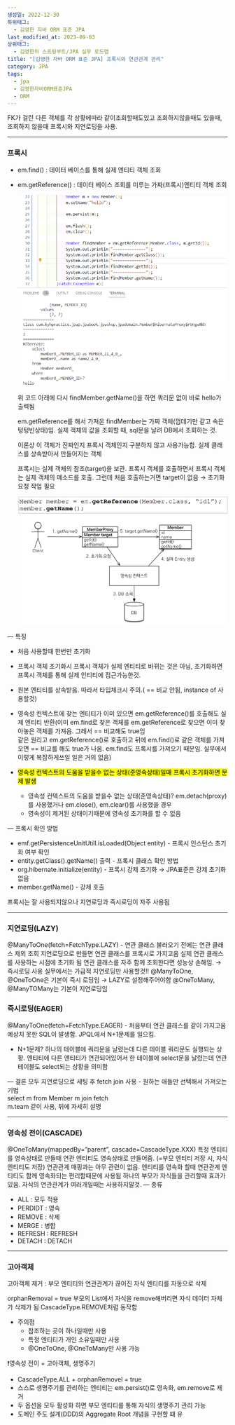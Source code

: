 ```yaml
---
생성일: 2022-12-30
하위태그:
  - 김영한 자바 ORM 표준 JPA
last_modified_at: 2023-09-03
상위태그:
  - 김영한의 스프링부트/JPA 실무 로드맵
title: "[김영한 자바 ORM 표준 JPA] 프록시와 연관관계 관리"
category: JPA
tags:
  - jpa
  - 김영한자바ORM표준JPA
  - ORM
---
```

FK가 걸린 다른 객체를 각 상황에따라 같이조회할때도있고 조회하지않을때도 있을때, 조회하지 않을때 프록시와 지연로딩을 사용.

---

### 프록시

- em.find() : 데이터 베이스를 통해 실제 엔티티 객체 조회
- em.getReference() : 데이터 베이스 조회를 미루는 가짜(프록시)엔티티 객체 조회
    
    ![images](/assets/images/김영한ORM/IMG-20240908210136.png)
    
    위 코드 아래에 다시 findMember.getName()을 하면 쿼리문 없이 바로 hello가 출력됨
    
    em.getReference를 해서 가져온 findMember는 가짜 객체(껍데기만 같고 속은 텅텅빈상태)임. 실제 객체의 값을 조회할 때, sql문을 날려 DB에서 조회하는 것.
    
    이론상 이 객체가 진짜인지 프록시 객체인지 구분하지 않고 사용가능함. 실제 클래스를 상속받아서 만들어지는 객체
    
    프록시는 실제 객체의 참조(target)을 보관. 프록시 객체를 호출하면서 프록시 객체는 실제 객체의 메소드를 호출. 그런데 처음 호출하는거면 target이 없음 → 초기화 요청 작업 필요
    
    ![images](/assets/images/김영한ORM/IMG-20240908210136-1.png)
    

— 특징

- 처음 사용할때 한번만 초기화
- 프록시 객체 초기화시 프록시 객체가 실제 엔티티로 바뀌는 것은 아님, 초기화하면 프록시 객체를 통해 실제 인티티에 접근가능한것.
- 원본 엔티티를 상속받음. 따라서 타입체크시 주의.( == 비교 안됨, instance of 사용할것)
- 영속성 컨텍스트에 찾는 엔티티가 이미 있으면 em.getReference()를 호출해도 실제 엔티티 반환(이미 em.find로 찾은 객체를 em.getReference로 찾으면 이미 찾아놓은 객체를 가져옴. 그래서 == 비교해도 true임  
    같은 원리고 em.getReference()로 호출하고 뒤에 em.find()로 같은 객체를 가져오면 == 비교를 해도 true가 나옴. em.find도 프록시를 가져오기 때문임. 실무에서 이렇게 복잡하게쓰일 일은 거의 없음)  
    
- <mark class="hltr-cyan">영속성 컨텍스트의 도움을 받을수 없는 상태(준영속상태)일때 프록시 초기화하면 문제 발생</mark>
    - 영속성 컨텍스트의 도움을 받을수 없는 상태(준영속상태)?
        em.detach(proxy)를 사용했거나 em.close(), em.clear()를 사용했을 경우
    - 영속성이 제거된 상태이기때문에 영속성 초기화를 할 수 없음

— 프록시 확인 방법
- emf.getPersistenceUnitUtill.isLoaded(Object entity) - 프록시 인스턴스 초기화 여부 확인
- entity.getClass().getName() 출력 - 프록시 클래스 확인 방법
- org.hibernate.initialize(entity) - 프록시 강제 초기화
    → JPA표준은 강제 초기화 없음
- member.getName() - 강제 호출

프록시는 잘 사용되지않으나 지연로딩과 즉시로딩이 자주 사용됨

---

### 지연로딩(LAZY)

@ManyToOne(fetch=FetchType.LAZY) - 연관 클래스 불러오기 전에는 연관 클래스 제외 조회
지연로딩으로 만들면 연관 클래스를 프록시로 가지고옴
실제 연관 클래스를 사용하는 시점에 초기화 됨
연관 클래스를 자주 함께 조회한다면 성능상 손해임. → 즉시로딩 사용
실무에서는 가급적 지연로딩만 사용할것!!
@ManyToOne, @OneToOne은 기본이 즉시 로딩임 → LAZY로 설정해주어야함
@OneToMany, @ManyTOMany는 기본이 지연로딩임

### 즉시로딩(EAGER)
@ManyToOne(fetch=FetchType.EAGER) - 처음부터 연관 클래스를 같이 가지고옴
예상치 못한 SQL이 발생함. JPQL에서 N+1문제를 일으킴.
- N+1문제?
    하나의 테이블에 쿼리문을 날렸는데 다른 테이블 쿼리문도 실행되는 상황. 엔티티에 다른 엔티티가 연관되어있어서 한 테이블에 select문을 날렸는데 연관 테이블도 select되는 상황을 의미함

— 결론
모두 지연로딩으로 세팅 후 fetch join 사용 - 원하는 애들만 선택해서 가져오는 기법  
select m from Member m join fetch  
m.team 같이 사용, 뒤에 자세히 설명

---

### 영속성 전이(CASCADE)

@OneToMany(mappedBy=”parent”, cascade=CascadeType.XXX)
특정 엔티티를 영속상태로 만들때 연관 엔티티도 영속상태로 만들어줌.
(=부모 엔티티 저장 시, 자식 엔티티도 저장)
연관관계 매핑과는 아무 관련이 없음. 엔티티를 영속화 할때 연관관계 엔티티도 함께 영속화되는 편리함때문에 사용됨
하나의 부모가 자식들을 관리할때 효과가 있음. 자식의 연관관계가 여러개일때는 사용하지말것.
— 종류
- ALL : 모두 적용
- PERDIDT : 영속
- REMOVE : 삭제
- MERGE : 병합
- REFRESH : REFRESH
- DETACH : DETACH

---

### 고아객체

고아객체 제거 : 부모 엔티티와 연관관계가 끊어진 자식 엔티티를 자동으로 삭제

orphanRemoval = true
부모의 List에서 자식을 remove해버리면 자식 데이터 자체가 삭제가 됨
CascadeType.REMOVE처럼 동작함

- 주의점
    - 참조하는 곳이 하나일때만 사용
    - 특정 엔티티가 개인 소유일때만 사용
    - @OneToOne, @OneToMany만 사용 가능

❗영속성 전이 + 고아객체, 생명주기
- CascadeType.ALL + orphanRemovel = true
- 스스로 생명주기를 관리하는 엔티티는 em.persist()로 영속화, em.remove로 제거
- 두 옵션을 모두 활성화 하면 부모 엔티티를 통해 자식의 생명주기 관리 가능
- 도메인 주도 설계(DDD)의 Aggregate Root 개념을 구현할 떄 유